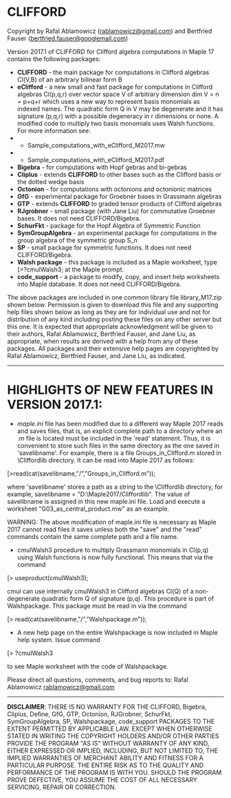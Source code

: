 # CLIFFORD

Copyright by Rafal Ablamowicz (rablamowicz@gmail.com) and Bertfried Fauser (bertfried.fauser@googlemail.com)

Version 2017.1 of CLIFFORD for Clifford algebra computations in Maple 17 contains the following packages:
- **CLIFFORD** - the main package for computations in Clifford algebras Cl(V,B) of an arbitrary bilinear form B
- **eClifford** - a new small and fast package for computations in Clifford algebras Cl(p,q,r) over vector space V of arbitrary dimension dim V = n = p+q+r which uses a new way to represent basis monomials as indexed names. The quadratic form Q in V may be degenerate and it has signature (p,q,r) with a possible degeneracy in r dimensions or none. A modified code to multiply two basis monomials uses Walsh functions. For more information see:
- - Sample_computations_with_eClifford_M2017.mw
- - Sample_computations_with_eClifford_M2017.pdf
- **Bigebra** - for computations with Hopf gebras and bi-gebras
- **Cliplus** - extends **CLIFFORD** to other bases such as the Clifford basis or the dotted wedge basis
- **Octonion** - for computations with octonions and octonionic matrices
- **GfG** - experimental package for Groebner bases in Grassmann algebras
- **GTP** - extends **CLIFFORD** to graded tensor products of Clifford algebras
- **RJgrobner** - small package (with Jane Liu) for commutative Groebner bases. It does not need CLIFFORD/Bigebra.
- **SchurFkt** - package for the Hopf Algebra of Symmetric Function
- **SymGroupAlgebra** - an experimental package for computations in the group algebra of the symmetric group S_n
- **SP** - small package for symmetric functions. It does not need CLIFFORD/Bigebra.
- **Walsh package** - this package is included as a Maple worksheet, type [>?cmulWalsh3; at the Maple prompt.
- **code_support** - a package to modify, copy, and insert help worksheets into Maple database. It does not need CLIFFORD/Bigebra.

The above packages are included in one common library file library_M17.zip shown below. Permission is given to download this file and any supporting help files shown below as long as they are for individual use and not for distribution of any kind including posting these files on any other server but this one. It is expected that appropriate acknowledgment will be given to their authors, Rafal Ablamowicz, Bertfried Fauser, and Jane Liu, as appropriate, when results are derived with a help from any of these packages. All packages and their extensive help pages are copyrighted by Rafal Ablamowicz, Bertfried Fauser, and Jane Liu, as indicated.

----

# HIGHLIGHTS OF NEW FEATURES IN VERSION 2017.1:

- _maple.ini_ file has been modified due to a different way Maple 2017 reads and saves files, that is, an explicit complete path to a directory where an .m file is located must be included in the 'read' statement. Thus, it is convenient to store such files in the same directory as the one saved in 'savelibname'. For example, there is a file Groups_in_Clifford.m stored in \Cliffordlib directory. It can be read into Maple 2017 as follows:

[>read(cat(savelibname,"/","Groups_in_Clifford.m"));

where 'savelibname' stores a path as a string to the \Cliffordlib directory, for example, savelibname = "D:\Maple2017/Cliffordlib". The value of savelibname is assigned in this new maple.ini file. Load and execute a worksheet "G03_as_central_product.mw" as an example.

WARNING: The above modification of maple.ini file is necessary as Maple 2017 cannot read files it saves unless both the "save" and the "read" commands contain the same complete path and a file name.

- cmulWalsh3 procedure to multiply Grassmann monomials in Cl(p,q) using Walsh functions is now fully functional. This means that via the command 

[> useproduct(cmulWalsh3); 

cmul can use internally cmulWalsh3 in Clifford algebras Cl(Q) of a non-degenerate quadratic form Q of signature (p,q). This procedure is part of Walshpackage. This package must be read in via the command 

[> read(cat(savelibname,"/","Walshpackage.m"));

- A new help page on the entire Walshpackage is now included in Maple help system. Issue command

[> ?cmulWalsh3

to see Maple worksheet with the code of Walshpackage. 

Please direct all questions, comments, and bug reports to: Rafal Ablamowicz rablamowicz@gmail.com

---
**DISCLAIMER**: THERE IS NO WARRANTY FOR THE CLIFFORD, Bigebra, Cliplus, Define, GfG, GTP, Octonion, RJGrobner, SchurFkt, SymGroupAlgebra, SP, Walshpackage, code_support PACKAGES TO THE EXTENT PERMITTED BY APPLICABLE LAW. EXCEPT WHEN OTHERWISE STATED IN WRITING THE COPYRIGHT HOLDERS AND/OR OTHER PARTIES PROVIDE THE PROGRAM "AS IS" WITHOUT WARRANTY OF ANY KIND, EITHER EXPRESSED OR IMPLIED, INCLUDING, BUT NOT LIMITED TO, THE IMPLIED WARRANTIES OF MERCHANT ABILITY AND FITNESS FOR A PARTICULAR PURPOSE. THE ENTIRE RISK AS TO THE QUALITY AND PERFORMANCE OF THE PROGRAM IS WITH YOU. SHOULD THE PROGRAM PROVE DEFECTIVE, YOU ASSUME THE COST OF ALL NECESSARY SERVICING, REPAIR OR CORRECTION. 
